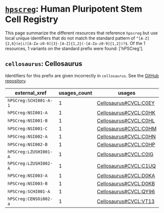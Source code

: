 # [`hpscreg`](https://bioregistry.io/hpscreg): Human Pluripotent Stem Cell Registry

This page summarize the different resources that reference `hpscreg`
but use local unique identifiers that do not match the standard pattern of
`^[A-Z]{2,6}(e|i)[A-Za-z0-9]{3}-[A-Z]{1,2}(-[A-Za-z0-9]{1,2})?$`. Of the 1 resources,
1 variants on the standard prefix were found: ['hPSCreg'].

## `cellosaurus`: Cellosaurus

Identifiers for this prefix are given incorrectly in `cellosaurus`. See the [GitHub repository](https://github.com/calipho-sib/cellosaurus).

| external_xref         |   usages_count | usages                                                                        |
|-----------------------|----------------|-------------------------------------------------------------------------------|
| `hPSCreg:SCHI001-A-1` |              1 | [Cellosaurus#CVCL:C0EY](http://purl.obolibrary.org/obo/Cellosaurus#CVCL_C0EY) |
| `hPSCreg:NSI001-A`    |              1 | [Cellosaurus#CVCL:C0HK](http://purl.obolibrary.org/obo/Cellosaurus#CVCL_C0HK) |
| `hPSCreg:NSI001-B`    |              1 | [Cellosaurus#CVCL:C0HL](http://purl.obolibrary.org/obo/Cellosaurus#CVCL_C0HL) |
| `hPSCreg:NSI001-C`    |              1 | [Cellosaurus#CVCL:C0HM](http://purl.obolibrary.org/obo/Cellosaurus#CVCL_C0HM) |
| `hPSCreg:NSI002-A`    |              1 | [Cellosaurus#CVCL:C0HN](http://purl.obolibrary.org/obo/Cellosaurus#CVCL_C0HN) |
| `hPSCreg:NSI002-B`    |              1 | [Cellosaurus#CVCL:C0HP](http://purl.obolibrary.org/obo/Cellosaurus#CVCL_C0HP) |
| `hPSCreg:LZUSHI001-A` |              1 | [Cellosaurus#CVCL:C0IG](http://purl.obolibrary.org/obo/Cellosaurus#CVCL_C0IG) |
| `hPSCreg:LZUSHI002-A` |              1 | [Cellosaurus#CVCL:C1UQ](http://purl.obolibrary.org/obo/Cellosaurus#CVCL_C1UQ) |
| `hPSCreg:NSI003-A`    |              1 | [Cellosaurus#CVCL:D0KA](http://purl.obolibrary.org/obo/Cellosaurus#CVCL_D0KA) |
| `hPSCreg:NSI003-B`    |              1 | [Cellosaurus#CVCL:D0KB](http://purl.obolibrary.org/obo/Cellosaurus#CVCL_D0KB) |
| `hPSCreg:SCHI001-A`   |              1 | [Cellosaurus#CVCL:QY96](http://purl.obolibrary.org/obo/Cellosaurus#CVCL_QY96) |
| `hPSCreg:CENSOi002-a` |              1 | [Cellosaurus#CVCL:VT13](http://purl.obolibrary.org/obo/Cellosaurus#CVCL_VT13) |

